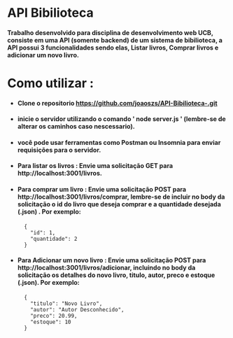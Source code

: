 # API Bibilioteca

#### Trabalho desenvolvido para disciplina de desenvolvimento web UCB, consiste em uma API (somente backend) de um sistema de bibilioteca, a API possui 3 funcionalidades sendo elas, Listar livros, Comprar livros e adicionar um novo livro.

# Como utilizar :
* #### Clone o repositorio https://github.com/joaoszs/API-Bibilioteca-.git
* #### inicie o servidor utilizando o comando ' node server.js ' (lembre-se de alterar os caminhos caso nescessario).
* #### você pode usar ferramentas como Postman ou Insomnia para enviar requisições para o servidor.
* #### Para listar os livros : Envie uma solicitação GET para http://localhost:3001/livros.
* #### Para comprar um livro : Envie uma solicitação POST para http://localhost:3001/livros/comprar, lembre-se de incluir no body da solicitação o id do livro que deseja comprar e a quantidade desejada (.json) . Por exemplo: 
        {  
          "id": 1,
          "quantidade": 2
        }
* #### Para Adicionar um novo livro : Envie uma solicitação POST para http://localhost:3001/livros/adicionar, incluindo no body da solicitação os detalhes do novo livro, titulo, autor, preco e estoque (.json). Por exemplo:
        {
          "titulo": "Novo Livro",
          "autor": "Autor Desconhecido",
          "preco": 20.99,
          "estoque": 10
        }









